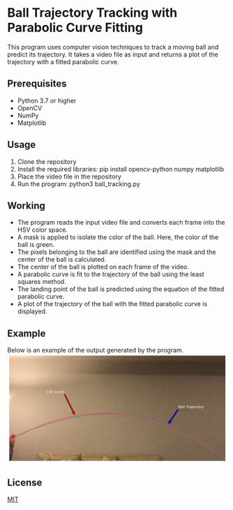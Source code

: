 # Ball Trajectory Tracking with Parabolic Curve Fitting
This program uses computer vision techniques to track a moving ball and predict its trajectory. It takes a video file as input and returns a plot of the trajectory with a fitted parabolic curve.

## Prerequisites
- Python 3.7 or higher
- OpenCV
- NumPy
- Matplotlib

## Usage
1. Clone the repository
2. Install the required libraries: pip install opencv-python numpy matplotlib
3. Place the video file in the repository
4. Run the program: python3 ball_tracking.py

## Working
- The program reads the input video file and converts each frame into the HSV color space.
- A mask is applied to isolate the color of the ball. Here, the color of the ball is green.
- The pixels belonging to the ball are identified using the mask and the center of the ball is calculated.
- The center of the ball is plotted on each frame of the video.
- A parabolic curve is fit to the trajectory of the ball using the least squares method.
- The landing point of the ball is predicted using the equation of the fitted parabolic curve.
- A plot of the trajectory of the ball with the fitted parabolic curve is displayed.

## Example
Below is an example of the output generated by the program.
![alt text](Ball_trajectory.png)

## License

[MIT](https://choosealicense.com/licenses/mit/)